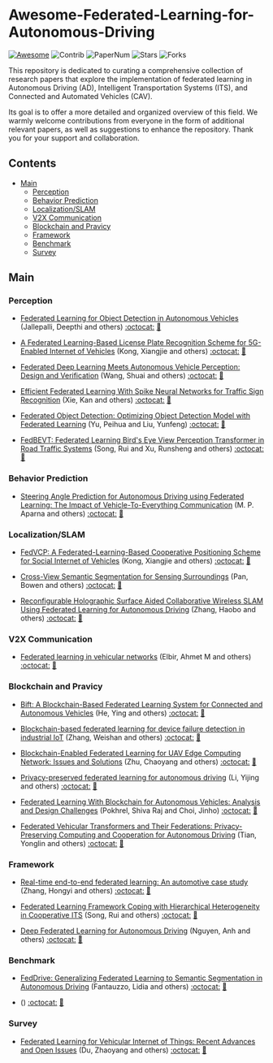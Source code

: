 # Awesome-Federated-Learning-for-Autonomous-Driving

[![Awesome](https://cdn.rawgit.com/sindresorhus/awesome/d7305f38d29fed78fa85652e3a63e154dd8e8829/media/badge.svg)](https://github.com/sindresorhus/awesome)
<img src="https://img.shields.io/badge/Contributions-Welcome-278ea5" alt="Contrib"/> <img src="https://img.shields.io/badge/Number%20of%20Papers-105-FF6F00" alt="PaperNum"/> ![Stars](https://img.shields.io/github/stars/rruisong/Awesome-Federated-Learning-for-Autonomous-Driving?color=yellow&label=Stars) ![Forks](https://img.shields.io/github/forks/rruisong/Awesome-Federated-Learning-for-Autonomous-Driving?color=green&label=Forks)


This repository is dedicated to curating a comprehensive collection of research papers that explore the implementation of federated learning in Autonomous Driving (AD), Intelligent Transportation Systems (ITS), and Connected and Automated Vehicles (CAV).

Its goal is to offer a more detailed and organized overview of this field. We warmly welcome contributions from everyone in the form of additional relevant papers, as well as suggestions to enhance the repository. Thank you for your support and collaboration.


## Contents
- [Main](#main)
  - [Perception](#perception)
  - [Behavior Prediction](#behavior)
  - [Localization/SLAM](#localization)
  - [V2X Communication](#v2x)
  - [Blockchain and Pravicy](#blockchain)
  - [Framework](#framework)
  - [Benchmark](#benchmark)
  - [Survey](#survey)


<a name="main" />

## Main

### Perception
+ [Federated Learning for Object Detection in Autonomous Vehicles](10.1109/BigDataService52369.2021.00018) (Jallepalli, Deepthi and others) [:octocat:]() [:book:](./citations/jallepalli2021federated.txt)

+ [A Federated Learning-Based License Plate Recognition Scheme for 5G-Enabled Internet of Vehicles](10.1109/TII.2021.3067324) (Kong, Xiangjie and others) [:octocat:]() [:book:](./citations/kong2021federated.txt)

+ [Federated Deep Learning Meets Autonomous Vehicle Perception: Design and Verification](10.1109/MNET.104.2100403) (Wang, Shuai and others) [:octocat:]() [:book:](./citations/wang2022federated.txt)

+ [Efficient Federated Learning With Spike Neural Networks for Traffic Sign Recognition](10.1109/TVT.2022.3178808) (Xie, Kan and others) [:octocat:]() [:book:](./citations/xie2022efficient.txt)

+ [Federated Object Detection: Optimizing Object Detection Model with Federated Learning](https://doi.org/10.1145/3387168.3387181) (Yu, Peihua and Liu, Yunfeng) [:octocat:]() [:book:](./citations/yu2019federated.txt)

+ [FedBEVT: Federated Learning Bird's Eye View Perception Transformer in Road Traffic Systems](https://ieeexplore.ieee.org/document/10236488) (Song, Rui and Xu, Runsheng and others) [:octocat:](https://github.com/rruisong/FedBEVT) [:book:](./citations/yu2019federated.txt)

<a name="perception" />


### Behavior Prediction
+ [Steering Angle Prediction for Autonomous Driving using Federated Learning: The Impact of Vehicle-To-Everything Communication](10.1109/ICCCNT51525.2021.9580097) (M. P. Aparna and others) [:octocat:]() [:book:](./citations/aparna2021steering.txt)

<a name="behavior" />


### Localization/SLAM
+ [FedVCP: A Federated-Learning-Based Cooperative Positioning Scheme for Social Internet of Vehicles](10.1109/TCSS.2021.3062053) (Kong, Xiangjie and others) [:octocat:]() [:book:](./citations/kong2021fedvcp.txt)

+ [Cross-View Semantic Segmentation for Sensing Surroundings](10.1109/LRA.2020.3004325) (Pan, Bowen and others) [:octocat:]() [:book:](./citations/pan2020cross.txt)

+ [Reconfigurable Holographic Surface Aided Collaborative Wireless SLAM Using Federated Learning for Autonomous Driving](10.1109/TIV.2023.3285592) (Zhang, Haobo and others) [:octocat:]() [:book:](./citations/zhang2023reconfigurable.txt)

<a name="localization" />


### V2X Communication
+ [Federated learning in vehicular networks](10.1109/MeditCom55741.2022.9928621) (Elbir, Ahmet M and others) [:octocat:]() [:book:](./citations/elbir2022federated.txt)

<a name="v2x" />


### Blockchain and Pravicy
+ [Bift: A Blockchain-Based Federated Learning System for Connected and Autonomous Vehicles](10.1109/JIOT.2021.3135342) (He, Ying and others) [:octocat:]() [:book:](./citations/he2021bift.txt)

+ [Blockchain-based federated learning for device failure detection in industrial IoT](10.1109/JIOT.2020.3032544) (Zhang, Weishan and others) [:octocat:]() [:book:](./citations/zhang2020blockchain.txt)

+ [Blockchain-Enabled Federated Learning for UAV Edge Computing Network: Issues and Solutions](10.1109/ACCESS.2022.3174865) (Zhu, Chaoyang and others) [:octocat:]() [:book:](./citations/zhu2022blockchain.txt)

+ [Privacy-preserved federated learning for autonomous driving](10.1109/TITS.2021.3081560) (Li, Yijing and others) [:octocat:]() [:book:](./citations/li2021privacy.txt)

+ [Federated Learning With Blockchain for Autonomous Vehicles: Analysis and Design Challenges](10.1109/TCOMM.2020.2990686) (Pokhrel, Shiva Raj and Choi, Jinho) [:octocat:]() [:book:](./citations/pokhrel2020federated.txt)

+ [Federated Vehicular Transformers and Their Federations: Privacy-Preserving Computing and Cooperation for Autonomous Driving](10.1109/TIV.2022.3197815) (Tian, Yonglin and others) [:octocat:]() [:book:](./citations/tian2022federated.txt)

<a name="blockchain" />


### Framework

+ [Real-time end-to-end federated learning: An automotive case study](10.1109/COMPSAC51774.2021.00070) (Zhang, Hongyi and others) [:octocat:]() [:book:](./citations/zhang2021real.txt)

+ [Federated Learning Framework Coping with Hierarchical Heterogeneity in Cooperative ITS](10.1109/ITSC55140.2022.9922064) (Song, Rui and others) [:octocat:]() [:book:](./citations/song2022federated.txt)

+ [Deep Federated Learning for Autonomous Driving](10.1109/IV51971.2022.9827020) (Nguyen, Anh and others) [:octocat:]() [:book:](./citations/nguyen2022deep.txt)

<a name="framework" />


### Benchmark
+ [FedDrive: Generalizing Federated Learning to Semantic Segmentation in Autonomous Driving](https://ieeexplore.ieee.org/abstract/document/9981098/) (Fantauzzo, Lidia and others) [:octocat:](https://feddrive.github.io) [:book:](./citations/fantauzzo2022feddrive.txt)

+ []() () [:octocat:]() [:book:](./citations/.txt)

<a name="benchmark" />


### Survey

+ [Federated Learning for Vehicular Internet of Things: Recent Advances and Open Issues](10.1109/OJCS.2020.2992630) (Du, Zhaoyang and others) [:octocat:]() [:book:](./citations/du2020federated.txt)

<a name="survey" />
